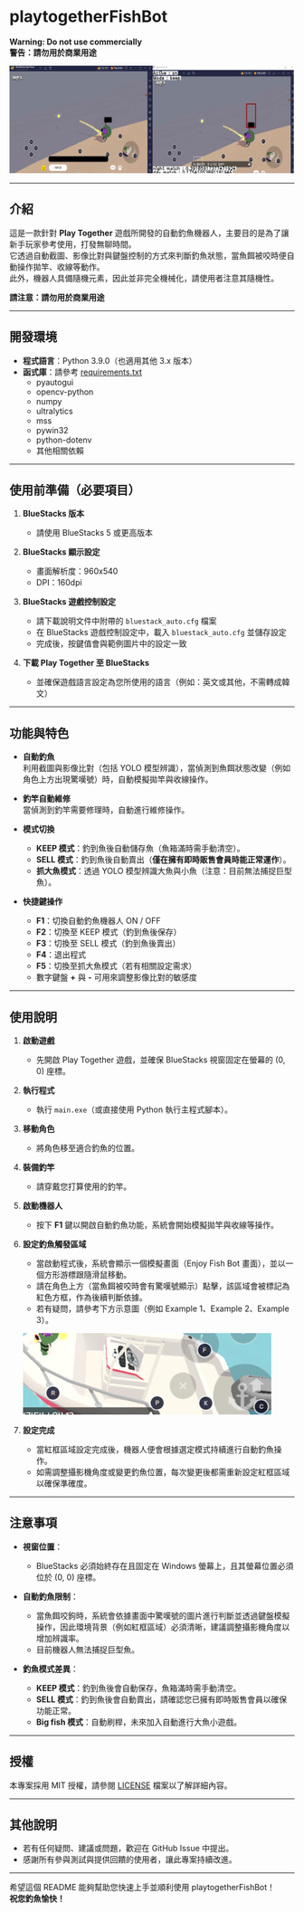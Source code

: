 # playtogetherFishBot

**Warning: Do not use commercially**  
**警告：請勿用於商業用途**

![示意圖](usage/img_source/img1.png)

---

## 介紹

這是一款針對 **Play Together** 遊戲所開發的自動釣魚機器人，主要目的是為了讓新手玩家參考使用，打發無聊時間。  
它透過自動截圖、影像比對與鍵盤控制的方式來判斷釣魚狀態，當魚餌被咬時便自動操作拋竿、收線等動作。  
此外，機器人具備隨機元素，因此並非完全機械化，請使用者注意其隨機性。  

**請注意：請勿用於商業用途**

---

## 開發環境

- **程式語言**：Python 3.9.0（也適用其他 3.x 版本）
- **函式庫**：請參考 [requirements.txt](requirements.txt)
  - pyautogui
  - opencv-python
  - numpy
  - ultralytics
  - mss
  - pywin32
  - python-dotenv
  - 其他相關依賴

---

## 使用前準備（必要項目）

1. **BlueStacks 版本**  
   - 請使用 BlueStacks 5 或更高版本

2. **BlueStacks 顯示設定**  
   - 畫面解析度：960x540  
   - DPI：160dpi

3. **BlueStacks 遊戲控制設定**  
   - 請下載說明文件中附帶的 `bluestack_auto.cfg` 檔案  
   - 在 BlueStacks 遊戲控制設定中，載入 `bluestack_auto.cfg` 並儲存設定  
   - 完成後，按鍵值會與範例圖片中的設定一致

4. **下載 Play Together 至 BlueStacks**  
   - 並確保遊戲語言設定為您所使用的語言（例如：英文或其他，不需轉成韓文）

---

## 功能與特色

- **自動釣魚**  
  利用截圖與影像比對（包括 YOLO 模型辨識），當偵測到魚餌狀態改變（例如角色上方出現驚嘆號）時，自動模擬拋竿與收線操作。

- **釣竿自動維修**  
  當偵測到釣竿需要修理時，自動進行維修操作。

- **模式切換**  
  - **KEEP 模式**：釣到魚後自動儲存魚（魚箱滿時需手動清空）。  
  - **SELL 模式**：釣到魚後自動賣出（**僅在擁有即時販售會員時能正常運作**）。  
  - **抓大魚模式**：透過 YOLO 模型辨識大魚與小魚（注意：目前無法捕捉巨型魚）。

- **快捷鍵操作**  
  - **F1**：切換自動釣魚機器人 ON / OFF  
  - **F2**：切換至 KEEP 模式（釣到魚後保存）  
  - **F3**：切換至 SELL 模式（釣到魚後賣出）  
  - **F4**：退出程式  
  - **F5**：切換至抓大魚模式（若有相關設定需求）  
  - 數字鍵盤 **+** 與 **-** 可用來調整影像比對的敏感度

---

## 使用說明

1. **啟動遊戲**  
   - 先開啟 Play Together 遊戲，並確保 BlueStacks 視窗固定在螢幕的 (0, 0) 座標。

2. **執行程式**  
   - 執行 `main.exe`（或直接使用 Python 執行主程式腳本）。

3. **移動角色**  
   - 將角色移至適合釣魚的位置。

4. **裝備釣竿**  
   - 請穿戴您打算使用的釣竿。

5. **啟動機器人**  
   - 按下 **F1** 鍵以開啟自動釣魚功能，系統會開始模擬拋竿與收線等操作。

6. **設定釣魚觸發區域**  
   - 當啟動程式後，系統會顯示一個模擬畫面（Enjoy Fish Bot 畫面），並以一個方形游標跟隨滑鼠移動。  
   - 請在角色上方（當魚餌被咬時會有驚嘆號顯示）點擊，該區域會被標記為紅色方框，作為後續判斷依據。  
   - 若有疑問，請參考下方示意圖（例如 Example 1、Example 2、Example 3）。

   ![設定示意圖](usage/img_source/img2.PNG)

7. **設定完成**  
   - 當紅框區域設定完成後，機器人便會根據選定模式持續進行自動釣魚操作。  
   - 如需調整攝影機角度或變更釣魚位置，每次變更後都需重新設定紅框區域以確保準確度。

---

## 注意事項

- **視窗位置**：  
  - BlueStacks 必須始終存在且固定在 Windows 螢幕上，且其螢幕位置必須位於 (0, 0) 座標。

- **自動釣魚限制**：  
  - 當魚餌咬鉤時，系統會依據畫面中驚嘆號的圖片進行判斷並透過鍵盤模擬操作，因此環境背景（例如紅框區域）必須清晰，建議調整攝影機角度以增加辨識率。  
  - 目前機器人無法捕捉巨型魚。

- **釣魚模式差異**：  
  - **KEEP 模式**：釣到魚後會自動保存，魚箱滿時需手動清空。  
  - **SELL 模式**：釣到魚後會自動賣出，請確認您已擁有即時販售會員以確保功能正常。
  - **Big fish 模式**：自動刷桿，未來加入自動進行大魚小遊戲。

---

## 授權

本專案採用 MIT 授權，請參閱 [LICENSE](LICENSE) 檔案以了解詳細內容。

---

## 其他說明

- 若有任何疑問、建議或問題，歡迎在 GitHub Issue 中提出。  
- 感謝所有參與測試與提供回饋的使用者，讓此專案持續改進。

---

希望這個 README 能夠幫助您快速上手並順利使用 playtogetherFishBot！  
**祝您釣魚愉快！**
